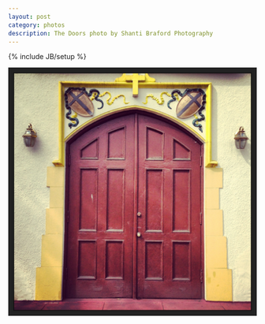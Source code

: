 ```yaml
---
layout: post
category: photos
description: The Doors photo by Shanti Braford Photography
---
```

{% include JB/setup %}

<a href="/photos/around_town_-_portland,_oregon/the_doors.jpg" title="The Doors"><img src="/photos/around_town_-_portland,_oregon/the_doors.jpg" alt="The Doors" /></a>

